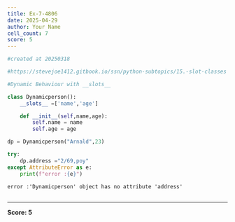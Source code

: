 ```yaml
---
title: Ex-7-4806
date: 2025-04-29
author: Your Name
cell_count: 7
score: 5
---
```


```python
#created at 20250318
```


```python
#https://stevejoe1412.gitbook.io/ssn/python-subtopics/15.-slot-classes
```


```python
#Dynamic Behaviour with __slots__
```


```python
class Dynamicperson():
    __slots__ =['name','age']

    def __init__(self,name,age):
        self.name = name
        self.age = age
```


```python
dp = Dynamicperson("Arnald",23)
```


```python
try:
    dp.address ="2/69,poy"
except AttributeError as e:
    print(f"error :{e}")
```

    error :'Dynamicperson' object has no attribute 'address'



```python

```


---
**Score: 5**